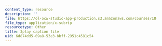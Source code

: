 ```yaml
---
content_type: resource
description: ''
file: https://ol-ocw-studio-app-production.s3.amazonaws.com/courses/18-01sc-single-variable-calculus-fall-2010/6d874dd509a853e3bbff2951c4581c54_1424365.vtt
file_type: application/x-subrip
resourcetype: Other
title: 3play caption file
uid: 6d874dd5-09a8-53e3-bbff-2951c4581c54
---
```

